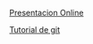 [Presentacion Online](http://wazaraki.github.io/git-init-slides)

[Tutorial de git](http://gitimmersion.com)
